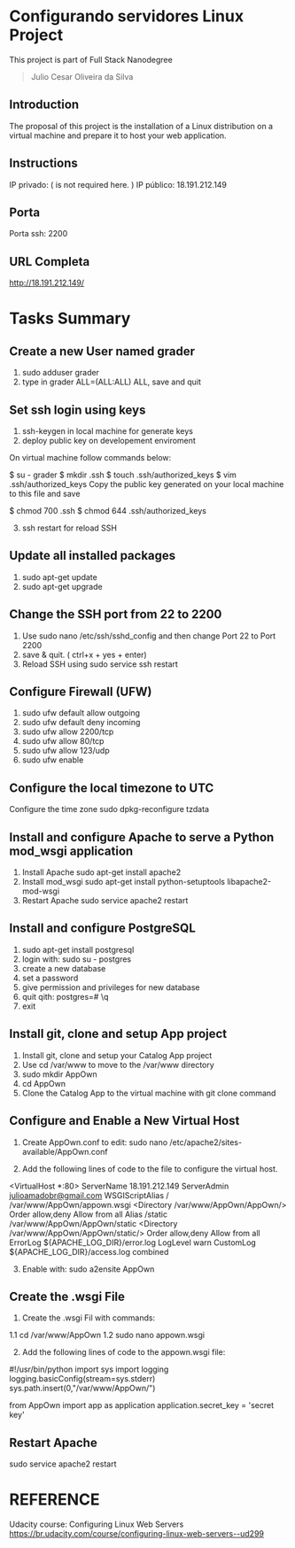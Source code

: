 # Configurando servidores Linux Project

This project is part of Full Stack Nanodegree

> Julio Cesar Oliveira da Silva

## Introduction

The proposal  of this project is the installation of a Linux distribution on a virtual machine and prepare it to host your web application.

## Instructions

IP privado: ( is not required here. )
IP público: 18.191.212.149

## Porta
Porta ssh: 2200

## URL Completa
http://18.191.212.149/

# Tasks Summary
## Create a new User named grader
1. sudo adduser grader
2. type in grader ALL=(ALL:ALL) ALL, save and quit

## Set ssh login using keys
1. ssh-keygen in local machine for generate keys 
2. deploy public key on developement enviroment

On virtual machine follow commands below:

$ su - grader
$ mkdir .ssh
$ touch .ssh/authorized_keys
$ vim .ssh/authorized_keys
Copy the public key generated on your local machine to this file and save

$ chmod 700 .ssh
$ chmod 644 .ssh/authorized_keys

3. ssh restart for reload SSH

## Update all installed packages

1. sudo apt-get update
2. sudo apt-get upgrade

## Change the SSH port from 22 to 2200

1. Use sudo nano  /etc/ssh/sshd_config and then change Port 22 to Port 2200 
2. save & quit. ( ctrl+x + yes + enter)
3. Reload SSH using sudo service ssh restart

## Configure Firewall (UFW)

1. sudo ufw default allow outgoing
2. sudo ufw default deny incoming
3. sudo ufw allow 2200/tcp
4. sudo ufw allow 80/tcp
5. sudo ufw allow 123/udp
6. sudo ufw enable 

## Configure the local timezone to UTC

Configure the time zone sudo dpkg-reconfigure tzdata

## Install and configure Apache to serve a Python mod_wsgi application

1. Install Apache sudo apt-get install apache2
2. Install mod_wsgi sudo apt-get install python-setuptools libapache2-mod-wsgi
3. Restart Apache sudo service apache2 restart

## Install and configure PostgreSQL

1. sudo apt-get install postgresql
2. login with: sudo su - postgres
3. create a new database
4. set a password
5. give permission and privileges for new database
6. quit qith: postgres=# \q
7. exit

## Install git, clone and setup App project

1. Install git, clone and setup your Catalog App project
2. Use cd /var/www to move to the /var/www directory
3. sudo mkdir AppOwn
4. cd AppOwn
5. Clone the Catalog App to the virtual machine with git clone command

## Configure and Enable a New Virtual Host

1. Create AppOwn.conf to edit: sudo nano /etc/apache2/sites-available/AppOwn.conf

2. Add the following lines of code to the file to configure the virtual host.

<VirtualHost *:80>
	ServerName 18.191.212.149
	ServerAdmin julioamadobr@gmail.com
	WSGIScriptAlias / /var/www/AppOwn/appown.wsgi
	<Directory /var/www/AppOwn/AppOwn/>
		Order allow,deny
		Allow from all
	</Directory>
	Alias /static /var/www/AppOwn/AppOwn/static
	<Directory /var/www/AppOwn/AppOwn/static/>
		Order allow,deny
		Allow from all
	</Directory>
	ErrorLog ${APACHE_LOG_DIR}/error.log
	LogLevel warn
	CustomLog ${APACHE_LOG_DIR}/access.log combined
</VirtualHost>

3. Enable with: sudo a2ensite AppOwn

## Create the .wsgi File

1. Create the .wsgi Fil with commands:

1.1 cd /var/www/AppOwn
1.2 sudo nano appown.wsgi 


2. Add the following lines of code to the appown.wsgi file:

#!/usr/bin/python
import sys
import logging
logging.basicConfig(stream=sys.stderr)
sys.path.insert(0,"/var/www/AppOwn/")

from AppOwn import app as application
application.secret_key = 'secret key'

## Restart Apache

sudo service apache2 restart


# REFERENCE

Udacity course: Configuring Linux Web Servers 
https://br.udacity.com/course/configuring-linux-web-servers--ud299



